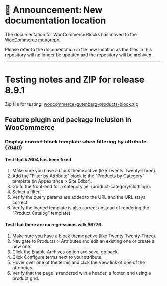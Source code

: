 # 📣 Announcement: New documentation location

The documentation for WooCommerce Blocks has moved to the [WooCommerce monorepo](https://github.com/woocommerce/woocommerce/tree/trunk/plugins/woocommerce-blocks/docs/).

Please refer to the documentation in the new location as the files in this repository will no longer be updated and the repository will be archived.

---

# Testing notes and ZIP for release 8.9.1

Zip file for testing: [woocommerce-gutenberg-products-block.zip](https://github.com/woocommerce/woocommerce-blocks/files/10001089/woocommerce-gutenberg-products-block.zip)

## Feature plugin and package inclusion in WooCommerce

### Display correct block template when filtering by attribute. ([7640](https://github.com/woocommerce/woocommerce-blocks/pull/7640))

#### Test that #7604 has been fixed

1. Make sure you have a block theme active (like Twenty Twenty-Three).
2. Add the “Filter by Attribute” block to the “Products by Category” template (in Appearance > Site Editor).
3. Go to the front-end for a category (ie: /product-category/clothing/).
4. Select a filter.
5. Verify the query params are added to the URL and the URL stays correct.
6. Verify the loaded template is also correct (instead of rendering the “Product Catalog” template).

#### Test that there are no regressions with #6776

1. Make sure you have a block theme active (like Twenty Twenty-Three).
2. Navigate to Products > Attributes and edit an existing one or create a new one.
3. Click the Enable Archives option and save, go back.
4. Click Configure terms next to your attribute.
5. Hover over one of the terms and click the View link of one of the attributes.
6. Verify that the page is rendered with a header, a footer, and using a product grid.
